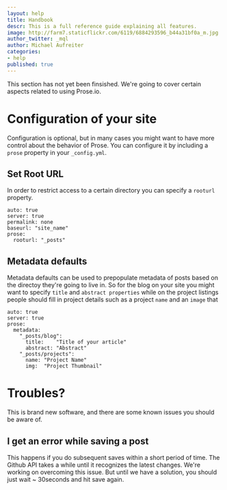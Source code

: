 ```yaml
---
layout: help
title: Handbook
descr: This is a full reference guide explaining all features.
image: http://farm7.staticflickr.com/6119/6884293596_b44a31bf0a_m.jpg
author_twitter: _mql
author: Michael Aufreiter
categories:
- help
published: true
---
```


This section has not yet been finsished. We're going to cover certain aspects related to using Prose.io.


# Configuration of your site

Configuration is optional, but in many cases you might want to have more control about the behavior of Prose. You can configure it by including a `prose` property in your `_config.yml`.

## Set Root URL

In order to restrict access to a certain directory you can specify a `rooturl` property.

    
    auto: true
    server: true
    permalink: none
    baseurl: "site_name"
    prose:
      rooturl: "_posts"
      

## Metadata defaults

Metadata defaults can be used to prepopulate metadata of posts based on the directoy they're going to live in. So for the blog on your site you might want to specify `title` and `abstract properties` while on the project listings people should fill in project details such as a project `name` and an `image` that 

    auto: true
    server: true
    prose:
      metadata:
        "_posts/blog":
          title:    "Title of your article"
          abstract: "Abstract"
        "_posts/projects":
          name: "Project Name"
          img:  "Project Thumbnail"
          
          
          
# Troubles?

This is brand new software, and there are some known issues you should be aware of.

## I get an error while saving a post

This happens if you do subsequent saves within a short period of time. The Github API takes a while until it recognizes the latest changes. We're working on overcoming this issue. But until we have a solution, you should just wait ~ 30seconds and hit save again.



